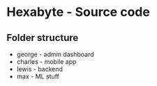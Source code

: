 # Hexabyte - Source code

## Folder structure

- george - admin dashboard
- charles - mobile app
- lewis - backend
- max - ML stuff
